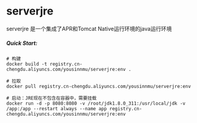 # serverjre
serverjre 是一个集成了APR和Tomcat Native运行环境的java运行环境

##### Quick Start:
```shell script
# 构建
docker build -t registry.cn-chengdu.aliyuncs.com/yousinnmu/serverjre:env .

# 拉取
docker pull registry.cn-chengdu.aliyuncs.com/yousinnmu/serverjre:env

# 启动：JRE现在不包含在容器中，需要挂载
docker run -d -p 8080:8080 -v /root/jdk1.8.0_311:/usr/local/jdk -v /app:/app --restart always --name app registry.cn-chengdu.aliyuncs.com/yousinnmu/serverjre:env
```
